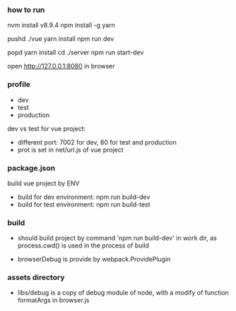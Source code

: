### how to run

nvm install v8.9.4
npm install -g yarn

pushd ./vue
yarn install
npm run dev

popd
yarn install
cd ./server
npm run start-dev

open http://127.0.0.1:8080 in browser

### profile

- dev
- test
- production

dev vs test for vue project:

- different port: 7002 for dev, 80 for test and production
- prot is set in net/url.js of vue project

### package.json

build vue project by ENV

- build for dev environment: npm run build-dev
- build for test environment: npm run build-test

### build

- should build project by command 'npm run build-dev' in work dir, as process.cwd() is used in the process of build

- browserDebug is provide by webpack.ProvidePlugin


### assets directory

- libs/debug is a copy of debug module of node, with a modify of function formatArgs in browser.js